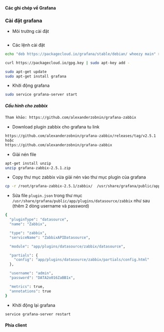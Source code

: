 ﻿#### Các ghi chép về Grafana

### Cài đặt grafana

- Môi trường cài đặt
```sh

```

- Các lệnh cài đặt

```sh
echo "deb https://packagecloud.io/grafana/stable/debian/ wheezy main" >> /etc/apt/sources.list

curl https://packagecloud.io/gpg.key | sudo apt-key add -

sudo apt-get update
sudo apt-get install grafana
```

- Khởi động grafana

```sh
sudo service grafana-server start
```

##### Cấu hình cho zabbix

```sh
Tham khảo: https://github.com/alexanderzobnin/grafana-zabbix
```

- Download plugin zabbix cho grafana tu link
```sh
https://github.com/alexanderzobnin/grafana-zabbix/releases/tag/v2.5.1 
hoặc
https://github.com/alexanderzobnin/grafana-zabbix
```

- Giải nén file 
```sh
apt-get install unzip
unzip grafana-zabbix-2.5.1.zip
```

- Copy thư mục zabbix vừa giải nén vào thư mục plugin của grafana
```sh
cp -r /root/grafana-zabbix-2.5.1/zabbix/  /usr/share/grafana/public/app/plugins/datasource/
```

- Sửa file `plugin.json` trong thư mục `/usr/share/grafana/public/app/plugins/datasource/zabbix` như sau (thêm 2 dòng username và password)

```sh
{
  "pluginType": "datasource",
  "name": "Zabbix",

  "type": "zabbix",
  "serviceName": "ZabbixAPIDatasource",

  "module": "app/plugins/datasource/zabbix/datasource",

  "partials": {
    "config": "app/plugins/datasource/zabbix/partials/config.html"
  },

  "username": "admin",
  "password": "DATA2o016ZaBB1x",

  "metrics": true,
  "annotations": true
}

```

- Khởi động lại grafana
```sh 
service grafana-server restart
```



#### Phía client 